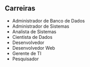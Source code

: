 ##  Carreiras

* Administrador de Banco de Dados
* Administrador de Sistemas
* Analista de Sistemas
* Cientista de Dados
* Desenvolvedor
* Desenvolvedor Web
* Gerente de TI
* Pesquisador
